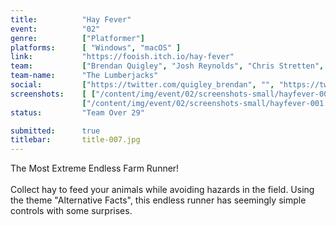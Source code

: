 ```yaml
---
title:          "Hay Fever"
event:          "02"
genre:          ["Platformer"]
platforms:      [ "Windows", "macOS" ]
link:           "https://fooish.itch.io/hay-fever"
team:           ["Brendan Quigley", "Josh Reynolds", "Chris Stretten", "Rob Waite"]
team-name:      "The Lumberjacks"
social:         ["https://twitter.com/quigley_brendan", "", "https://twitter.com/ChrisStretten", "https://twitter.com/ThatRobWaite"]
screenshots:    [ ["/content/img/event/02/screenshots-small/hayfever-000.jpg", "/content/img/event/02/screenshots/hayfever-000.jpg"],
                ["/content/img/event/02/screenshots-small/hayfever-001.jpg", "/content/img/event/02/screenshots/hayfever-001.jpg"] ]
status:         "Team Over 29"

submitted:      true
titlebar:       title-007.jpg
---
```

The Most Extreme Endless Farm Runner!<br/><br />Collect hay to feed your animals while avoiding hazards in the field. Using the theme \"Alternative Facts\", this endless runner has seemingly simple controls with some surprises.